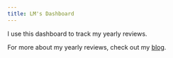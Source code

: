 ```yaml
---
title: LM's Dashboard
---
```


I use this dashboard to track my yearly reviews.

For more about my yearly reviews, check out my [blog](https://blog.leima.is/series/%E5%B9%B4%E5%BA%A6%E6%80%BB%E7%BB%93/).
